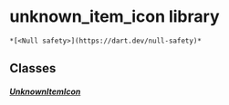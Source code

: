 


# unknown_item_icon library






    *[<Null safety>](https://dart.dev/null-safety)*





## Classes

##### [UnknownItemIcon](../assets_traits_unknown_item_icon/UnknownItemIcon-class.md)



 















